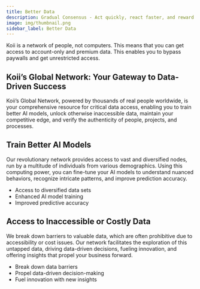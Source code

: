 ```yaml
---
title: Better Data
description: Gradual Consensus - Act quickly, react faster, and reward slowly.
image: img/thumbnail.png
sidebar_label: Better Data
---
```


Koii is a network of people, not computers. This means that you can get access to account-only and premium data. This enables you to bypass paywalls and get unrestricted access.

## Koii’s Global Network: Your Gateway to Data-Driven Success

Koii’s Global Network, powered by thousands of real people worldwide, is your comprehensive resource for critical data access, enabling you to train better AI models, unlock otherwise inaccessible data, maintain your competitive edge, and verify the authenticity of people, projects, and processes.

## Train Better AI Models

Our revolutionary network provides access to vast and diversified nodes, run by a multitude of individuals from various demographics. Using this computing power, you can fine-tune your AI models to understand nuanced behaviors, recognize intricate patterns, and improve prediction accuracy.

- Access to diversified data sets
- Enhanced AI model training
- Improved predictive accuracy

## Access to Inaccessible or Costly Data

We break down barriers to valuable data, which are often prohibitive due to accessibility or cost issues. Our network facilitates the exploration of this untapped data, driving data-driven decisions, fueling innovation, and offering insights that propel your business forward.

- Break down data barriers
- Propel data-driven decision-making
- Fuel innovation with new insights
